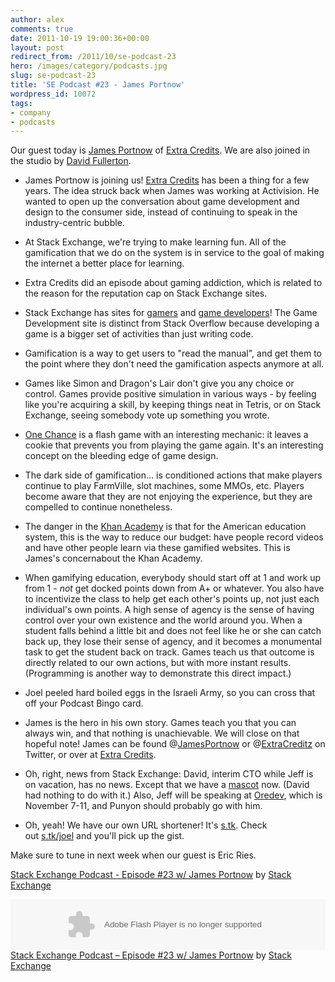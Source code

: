 ```yaml
---
author: alex
comments: true
date: 2011-10-19 19:00:36+00:00
layout: post
redirect_from: /2011/10/se-podcast-23
hero: /images/category/podcasts.jpg
slug: se-podcast-23
title: 'SE Podcast #23 - James Portnow'
wordpress_id: 10072
tags:
- company
- podcasts
---
```


Our guest today is [James Portnow](https://twitter.com/#%21/JamesPortnow) of [Extra Credits](http://www.penny-arcade.com/patv/show/extra-credits). We are also joined in the studio by [David Fullerton](http://meta.stackoverflow.com/users/146719/david-fullerton).



	
  * James Portnow is joining us! [Extra Credits](http://www.penny-arcade.com/patv/show/extra-credits) has been a thing for a few years. The idea struck back when James was working at Activision. He wanted to open up the conversation about game development and design to the consumer side, instead of continuing to speak in the industry-centric bubble.

	
  * At Stack Exchange, we're trying to make learning fun. All of the gamification that we do on the system is in service to the goal of making the internet a better place for learning.

	
  * Extra Credits did an episode about gaming addiction, which is related to the reason for the reputation cap on Stack Exchange sites.

	
  * Stack Exchange has sites for [gamers](http://gaming.stackexchange.com/) and [game developers](http://gamedev.stackexchange.com/)! The Game Development site is distinct from Stack Overflow because developing a game is a bigger set of activities than just writing code.

	
  * Gamification is a way to get users to "read the manual", and get them to the point where they don't need the gamification aspects anymore at all.

	
  * Games like Simon and Dragon's Lair don't give you any choice or control. Games provide positive simulation in various ways - by feeling like you're acquiring a skill, by keeping things neat in Tetris, or on Stack Exchange, seeing somebody vote up something you wrote.

	
  * [One Chance](http://www.awkwardsilence.co.uk/OneChance.html) is a flash game with an interesting mechanic: it leaves a cookie that prevents you from playing the game again. It's an interesting concept on the bleeding edge of game design.

	
  * The dark side of gamification... is conditioned actions that make players continue to play FarmVille, slot machines, some MMOs, etc. Players become aware that they are not enjoying the experience, but they are compelled to continue nonetheless.

	
  * The danger in the [Khan Academy](http://en.wikipedia.org/wiki/Khan_Academy) is that for the American education system, this is the way to reduce our budget: have people record videos and have other people learn via these gamified websites. This is James's concernabout the Khan Academy.

	
  * When gamifying education, everybody should start off at 1 and work up from 1 - _not_ get docked points down from A+ or whatever. You also have to incentivize the class to help get each other's points up, not just each individual's own points. A high sense of agency is the sense of having control over your own existence and the world around you. When a student falls behind a little bit and does not feel like he or she can catch back up, they lose their sense of agency, and it becomes a monumental task to get the student back on track. Games teach us that outcome is directly related to our own actions, but with more instant results. (Programming is another way to demonstrate this direct impact.)

	
  * Joel peeled hard boiled eggs in the Israeli Army, so you can cross that off your Podcast Bingo card.

	
  * James is the hero in his own story. Games teach you that you can always win, and that nothing is unachievable. We will close on that hopeful note! James can be found @[JamesPortnow](https://twitter.com/jamesportnow) or @[ExtraCreditz](https://twitter.com/extracreditz) on Twitter, or over at [Extra Credits](http://www.penny-arcade.com/patv/show/extra-credits).

	
  * Oh, right, news from Stack Exchange: David, interim CTO while Jeff is on vacation, has no news. Except that we have a [mascot](../2011/10/meet-bubbles/) now. (David had nothing to do with it.) Also, Jeff will be speaking at [Oredev](http://oredev.org/2011), which is November 7-11, and Punyon should probably go with him.

	
  * Oh, yeah! We have our own URL shortener! It's [s.tk](http://s.tk/). Check out [s.tk/joel](http://s.tk/joel) and you'll pick up the gist.


Make sure to tune in next week when our guest is Eric Ries.

[Stack Exchange Podcast - Episode #23 w/ James Portnow](http://soundcloud.com/stack-exchange/stack-exchange-podcast-23) by [Stack Exchange](http://soundcloud.com/stack-exchange)

<p><object width="100%" height="81" classid="clsid:d27cdb6e-ae6d-11cf-96b8-444553540000" codebase="http://download.macromedia.com/pub/shockwave/cabs/flash/swflash.cab#version=6,0,40,0"><param name="allowscriptaccess" value="always" /><param name="src" value="http://player.soundcloud.com/player.swf?url=http%3A%2F%2Fapi.soundcloud.com%2Ftracks%2F25906939" /><embed width="100%" height="81" type="application/x-shockwave-flash" src="http://player.soundcloud.com/player.swf?url=http%3A%2F%2Fapi.soundcloud.com%2Ftracks%2F25906939" allowscriptaccess="always" /></object> <span><a href="http://soundcloud.com/stack-exchange/stack-exchange-podcast-23">Stack Exchange Podcast &#8211; Episode #23 w/ James Portnow</a> by <a href="http://soundcloud.com/stack-exchange">Stack Exchange</a></span></p>